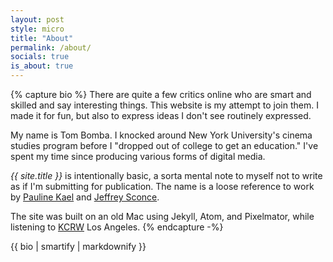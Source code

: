 ```yaml
---
layout: post
style: micro
title: "About"
permalink: /about/
socials: true
is_about: true
---
```

{% capture bio %}
There are quite a few critics online who are smart and skilled and say interesting things. This website is my attempt to join them. I made it for fun, but also to express ideas I don't see routinely expressed.

My name is Tom Bomba. I knocked around New York University's cinema studies program before I "dropped out of college to get an education." I've spent my time since producing various forms of digital media.

_{{ site.title }}_ is intentionally basic, a sorta mental note to myself not to write as if I'm submitting for publication. The name is a loose reference to work by [Pauline Kael](https://genius.com/Pauline-kael-trash-art-and-the-movies-i-annotated) and [Jeffrey Sconce](https://duckduckgo.com/?q=jeffrey+sconce+trashing+the+academy+taste+excess+and+the+emerging+politics+of+cinematic+style).

The site was built on an old Mac using Jekyll, Atom, and Pixelmator, while listening to [KCRW](https://www.kcrw.com/) Los Angeles.
{% endcapture -%}

{{ bio | smartify | markdownify }}
